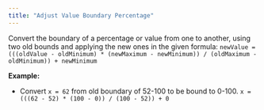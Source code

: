 ```yaml
---
title: "Adjust Value Boundary Percentage"
---
```


Convert the boundary of a percentage or value from one to another, using two old bounds and applying the new ones in the given formula:
`newValue = (((oldValue - oldMinimum) * (newMaximum - newMinimum)) / (oldMaximum - oldMinimum)) + newMinimum`

**Example:**
* Convert `x = 62` from old boundary of 52-100 to be bound to 0-100.
`x = (((62 - 52) * (100 - 0)) / (100 - 52)) + 0`
